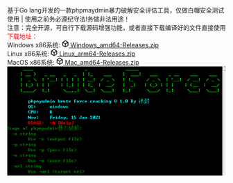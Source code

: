 基于Go lang开发的一款phpmaydmin暴力破解安全评估工具，仅做白帽安全测试使用 | 使用之前务必遵纪守法!务做非法用途！ </br>
注意：完全开源，可自行下载源码增强功能，或者直接下载编译好的文件直接使用</br>
<font color="red">下载地址：</font></br>
Windows x86系统: <a href="https://github.com/coder1008/Go-phpmaydmin-Brute/raw/master/releases/Windows_amd64-Releases.zip" rel="nofollow" class="d-flex flex-items-center min-width-0">
              <svg class="octicon octicon-package flex-shrink-0 text-gray" viewBox="0 0 16 16" version="1.1" width="16" height="16" aria-hidden="true"><path fill-rule="evenodd" d="M8.878.392a1.75 1.75 0 00-1.756 0l-5.25 3.045A1.75 1.75 0 001 4.951v6.098c0 .624.332 1.2.872 1.514l5.25 3.045a1.75 1.75 0 001.756 0l5.25-3.045c.54-.313.872-.89.872-1.514V4.951c0-.624-.332-1.2-.872-1.514L8.878.392zM7.875 1.69a.25.25 0 01.25 0l4.63 2.685L8 7.133 3.245 4.375l4.63-2.685zM2.5 5.677v5.372c0 .09.047.171.125.216l4.625 2.683V8.432L2.5 5.677zm6.25 8.271l4.625-2.683a.25.25 0 00.125-.216V5.677L8.75 8.432v5.516z"></path></svg>
              <span class="pl-2 flex-auto min-width-0 text-bold">Windows_amd64-Releases.zip</span>
</a></br>
Linux x86系统: <a href="https://github.com/coder1008/Go-phpmaydmin-Brute/raw/master/releases/Linux_arm64-Releases.zip" rel="nofollow" class="d-flex flex-items-center min-width-0">
              <svg class="octicon octicon-package flex-shrink-0 text-gray" viewBox="0 0 16 16" version="1.1" width="16" height="16" aria-hidden="true"><path fill-rule="evenodd" d="M8.878.392a1.75 1.75 0 00-1.756 0l-5.25 3.045A1.75 1.75 0 001 4.951v6.098c0 .624.332 1.2.872 1.514l5.25 3.045a1.75 1.75 0 001.756 0l5.25-3.045c.54-.313.872-.89.872-1.514V4.951c0-.624-.332-1.2-.872-1.514L8.878.392zM7.875 1.69a.25.25 0 01.25 0l4.63 2.685L8 7.133 3.245 4.375l4.63-2.685zM2.5 5.677v5.372c0 .09.047.171.125.216l4.625 2.683V8.432L2.5 5.677zm6.25 8.271l4.625-2.683a.25.25 0 00.125-.216V5.677L8.75 8.432v5.516z"></path></svg>
              <span class="pl-2 flex-auto min-width-0 text-bold">Linux_arm64-Releases.zip</span>
</a></br>
MacOS x86系统: <a href="https://github.com/coder1008/Go-phpmaydmin-Brute/raw/master/releases/Mac_amd64-Releases.zip" rel="nofollow" class="d-flex flex-items-center min-width-0">
              <svg class="octicon octicon-package flex-shrink-0 text-gray" viewBox="0 0 16 16" version="1.1" width="16" height="16" aria-hidden="true"><path fill-rule="evenodd" d="M8.878.392a1.75 1.75 0 00-1.756 0l-5.25 3.045A1.75 1.75 0 001 4.951v6.098c0 .624.332 1.2.872 1.514l5.25 3.045a1.75 1.75 0 001.756 0l5.25-3.045c.54-.313.872-.89.872-1.514V4.951c0-.624-.332-1.2-.872-1.514L8.878.392zM7.875 1.69a.25.25 0 01.25 0l4.63 2.685L8 7.133 3.245 4.375l4.63-2.685zM2.5 5.677v5.372c0 .09.047.171.125.216l4.625 2.683V8.432L2.5 5.677zm6.25 8.271l4.625-2.683a.25.25 0 00.125-.216V5.677L8.75 8.432v5.516z"></path></svg>
              <span class="pl-2 flex-auto min-width-0 text-bold">Mac_amd64-Releases.zip</span>
</a></br>
<img src="https://raw.githubusercontent.com/coder1008/Go-phpmaydmin-Brute/master/releases/1.png" style="max-width:100%;"></br></br>



